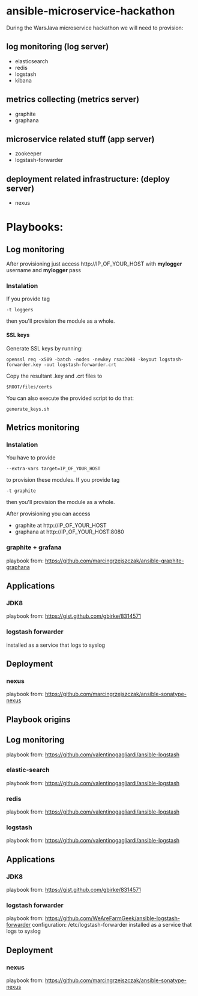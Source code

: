 ansible-microservice-hackathon
==============================

During the WarsJava microservice hackathon we will need to provision:

## log monitoring (log server)
- elasticsearch
- redis
- logstash
- kibana

## metrics collecting (metrics server)
- graphite
- graphana

## microservice related stuff (app server)
- zookeeper
- logstash-forwarder

## deployment related infrastructure: (deploy server)
- nexus

# Playbooks:

## Log monitoring

After provisioning just access http://IP_OF_YOUR_HOST with __mylogger__ username and __mylogger__ pass

### Instalation

If you provide tag 

```
-t loggers 
```
then you'll provision the module as a whole.


#### SSL keys
Generate SSL keys by running:

```
openssl req -x509 -batch -nodes -newkey rsa:2048 -keyout logstash-forwarder.key -out logstash-forwarder.crt
```

Copy the resultant .key and .crt files to 

```
$ROOT/files/certs

```
You can also execute the provided script to do that:

```
generate_keys.sh
```

## Metrics monitoring

### Instalation
You have to provide 

```
--extra-vars target=IP_OF_YOUR_HOST 
```

to provision these modules. If you provide tag 

```
-t graphite 
```
then you'll provision the module as a whole.

After provisioning you can access
- graphite at http://IP_OF_YOUR_HOST
- graphana at http://IP_OF_YOUR_HOST:8080

### graphite + grafana
playbook from: https://github.com/marcingrzejszczak/ansible-graphite-graphana

## Applications

### JDK8
playbook from: https://gist.github.com/gbirke/8314571

### logstash forwarder
installed as a service that logs to syslog

## Deployment

### nexus
playbook from: https://github.com/marcingrzejszczak/ansible-sonatype-nexus

## Playbook origins

## Log monitoring

playbook from: https://github.com/valentinogagliardi/ansible-logstash

### elastic-search
playbook from: https://github.com/valentinogagliardi/ansible-logstash

### redis
playbook from: https://github.com/valentinogagliardi/ansible-logstash

### logstash
playbook from: https://github.com/valentinogagliardi/ansible-logstash

## Applications

### JDK8
playbook from: https://gist.github.com/gbirke/8314571

### logstash forwarder
playbook from: https://github.com/WeAreFarmGeek/ansible-logstash-forwarder
configuration: /etc/logstash-forwarder
installed as a service that logs to syslog

## Deployment

### nexus
playbook from: https://github.com/marcingrzejszczak/ansible-sonatype-nexus
